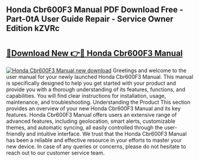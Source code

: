 ## Honda Cbr600F3 Manual PDF Download Free - Part-0tA User Guide Repair - Service Owner Edition kZVRc

# <h2><a href="http://cf21785.oget.top/?id=Honda+Cbr600F3+Manual">🔗Download New 👉🔴 Honda Cbr600F3 Manual</a></h2>

[![Honda Cbr600F3 Manual new download](https://i.imgur.com/5g1atiW.png)](http://cf21785.oget.top/?id=Honda+Cbr600F3+Manual)
Greetings and welcome to the user manual for your newly launched Honda Cbr600F3 Manual. This manual is specifically designed to help you get started with your product and provide you with a thorough understanding of its features, functions, and capabilities. You will find clear instructions for installation, usage, maintenance, and troubleshooting. Understanding the Product This section provides an overview of your new Honda Cbr600F3 Manual and its key features. Honda Cbr600F3 Manual offers users an extensive range of advanced features, including geolocation, smart alerts, customizable themes, and automatic syncing, all easily controlled through the user-friendly and intuitive interface. We trust that the Honda Cbr600F3 Manual has been a reliable and effective resource in your efforts to master your new device. In case of any queries or concerns, please do not hesitate to reach out to our customer service team.
